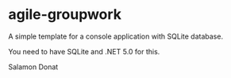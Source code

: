 # agile-groupwork

A simple template for a console application with SQLite database.

You need to have SQLite and .NET 5.0 for this.

Salamon Donat
